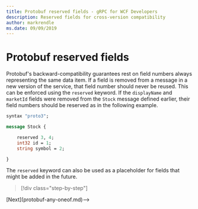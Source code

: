 ```yaml
---
title: Protobuf reserved fields - gRPC for WCF Developers
description: Reserved fields for cross-version compatibility
author: markrendle
ms.date: 09/09/2019
---
```


# Protobuf reserved fields

Protobuf's backward-compatibility guarantees rest on field numbers always representing the same data item. If a field is removed from a message in a new version of the service, that field number should never be reused. This can be enforced using the `reserved` keyword. If the `displayName` and `marketId` fields were removed from the `Stock` message defined earlier, their field numbers should be reserved as in the following example.

```protobuf
syntax "proto3";

message Stock {

    reserved 3, 4;
    int32 id = 1;
    string symbol = 2;

}
```

The `reserved` keyword can also be used as a placeholder for fields that might be added in the future.

>[!div class="step-by-step"]
<!-->[Next](protobuf-any-oneof.md)-->
